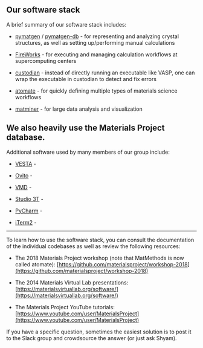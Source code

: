## Our software stack
A brief summary of our software stack includes:

* [pymatgen](https://github.com/materialsproject/pymatgen) / [pymatgen-db](https://github.com/materialsproject/pymatgen-db) - for representing and analyzing crystal structures, as well as setting up/performing manual calculations

* [FireWorks](https://github.com/materialsproject/fireworks) - for executing and managing calculation workflows at supercomputing centers

* [custodian](https://github.com/materialsproject/custodian) - instead of directly running an executable like VASP, one can wrap the executable in custodian to detect and fix errors

* [atomate](https://github.com/hackingmaterials/atomate) - for quickly defining multiple types of materials science workflows

* [matminer](https://github.com/hackingmaterials/matminer) - for large data analysis and visualization

We also heavily use the Materials Project database.
------------------

Additional software used by many members of our group include:

* [VESTA](http://jp-minerals.org/vesta/en/) -

* [Ovito](https://www.ovito.org/) -

* [VMD](https://www.ks.uiuc.edu/Research/vmd/) -

* [Studio 3T](https://studio3t.com/download/) -

* [PyCharm](https://www.jetbrains.com/pycharm/) -

* [iTerm2](https://www.iterm2.com/) - 

------------------

To learn how to use the software stack, you can consult the documentation of the individual codebases as well as review the following resources:

* The 2018 Materials Project workshop (note that MatMethods is now called atomate): [https://github.com/materialsproject/workshop-2018](https://github.com/materialsproject/workshop-2018)

* The 2014 Materials Virtual Lab presentations:
[https://materialsvirtuallab.org/software/](https://materialsvirtuallab.org/software/)

* The Materials Project YouTube tutorials:
[https://www.youtube.com/user/MaterialsProject](https://www.youtube.com/user/MaterialsProject)

If you have a specific question, sometimes the easiest solution is to post it to the Slack group and crowdsource the answer (or just ask Shyam).
